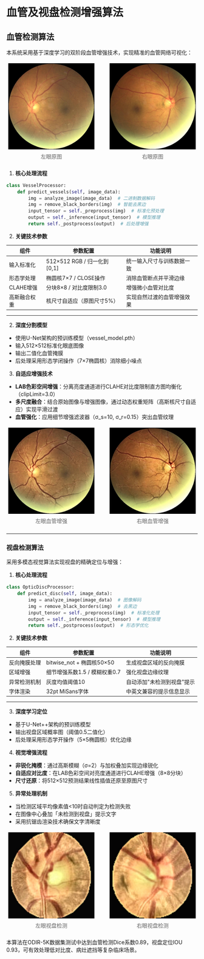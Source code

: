 # 血管及视盘检测增强算法

## 血管检测算法

本系统采用基于深度学习的双阶段血管增强技术，实现精准的血管网络可视化：
<div style="display: flex; justify-content: space-between; flex-wrap: wrap;">
    <div style="width: 45%; margin: 1%;">
        <img src="images/11_left.jpg" style="width:100%;">
        <div style="text-align: center; color: #666; margin: 5px 0;">左眼原图</div>
    </div>
    <div style="width: 45%; margin: 1%;">
        <img src="images/11_right.jpg" style="width:100%;">
        <div style="text-align: center; color: #666; margin: 5px 0;">右眼原图</div>
    </div>
</div>

1. **核心处理流程**

```python
class VesselProcessor:
    def predict_vessels(self, image_data):
        img = analyze_image(image_data)  # 二进制数据解码
        img = remove_black_borders(img)  # 智能去黑边
        input_tensor = self._preprocess(img)  # 标准化预处理
        output = self._inference(input_tensor)  # 模型推理
        return self._postprocess(output)  # 后处理增强
```

2. **关键技术参数**

| 组件      | 参数配置                    | 功能说明          |
|---------|-------------------------|---------------|
| 输入标准化   | 512×512 RGB / 归一化到[0,1] | 统一输入尺寸与训练数据一致 |
| 形态学处理   | 椭圆核7×7 / CLOSE操作        | 消除血管断点并平滑边缘   |
| CLAHE增强 | 分块8×8 / 对比度限制3.0        | 增强微小血管对比度     |
| 高斯融合权重  | 核尺寸自适应（原图尺寸5%）          | 实现自然过渡的血管增强效果 |

---

2. **深度分割模型**

- 使用U-Net架构的预训练模型（vessel_model.pth）
- 输入512×512标准化眼底图像
- 输出二值化血管掩膜
- 后处理采用形态学闭操作（7×7椭圆核）消除细小噪点

3. **自适应增强技术**

- **LAB色彩空间增强**：分离亮度通道进行CLAHE对比度限制直方图均衡化（clipLimit=3.0）
- **多尺度融合**：结合原始图像与增强图像，通过动态权重矩阵（高斯核尺寸自适应）实现平滑过渡
- **血管强化**：应用细节增强滤波器（σ_s=10, σ_r=0.15）突出血管纹理

<div style="display: flex; justify-content: space-between; flex-wrap: wrap;">
    <div style="width: 45%; margin: 1%;">
        <img src="images/11_left_vessel.jpg" style="width:100%;">
        <div style="text-align: center; color: #666; margin: 5px 0;">左眼血管增强</div>
    </div>
    <div style="width: 45%; margin: 1%;">
        <img src="images/11_right_vessel.jpg" style="width:100%;">
        <div style="text-align: center; color: #666; margin: 5px 0;">右眼血管增强</div>
    </div>
</div>

---

### 视盘检测算法

采用多模态视觉算法实现视盘的精确定位与增强：

1. **核心处理流程**

```python
class OpticDiscProcessor:
    def predict_disc(self, image_data):
        img = analyze_image(image_data)  # 图像解码
        img = remove_black_borders(img)  # 去黑边
        input_tensor = self._preprocess(img)  # 标准化处理
        output = self._inference(input_tensor)  # 模型推理
        return self._postprocess(output)  # 形态学优化
```

2. **关键技术参数**

| 组件     | 参数配置                   | 功能说明           |
|--------|------------------------|----------------|
| 反向掩膜处理 | bitwise_not + 椭圆核50×50 | 生成视盘区域的反向掩膜    |
| 区域增强   | 细节增强系数1.5 / 模糊权重0.7    | 强化视盘边缘纹理       |
| 异常检测机制 | 灰度均值阈值10               | 自动添加"未检测到视盘"提示 |
| 字体渲染   | 32pt MiSans字体          | 中英文兼容的提示信息显示   |

---

3. **深度学习定位**

- 基于U-Net++架构的预训练模型
- 输出视盘区域概率图（阈值0.5二值化）
- 后处理采用形态学开操作（5×5椭圆核）优化边缘

4. **视觉增强流程**

- **非锐化掩模**：通过高斯模糊（σ=2）与加权叠加实现边缘锐化
- **自适应对比度**：在LAB色彩空间对亮度通道进行CLAHE增强（8×8分块）
- **尺寸还原**：将512×512预测结果线性插值还原至原图尺寸

5. **异常处理机制**

- 当检测区域平均像素值<10时自动判定为检测失败
- 在图像中心叠加「未检测到视盘」提示文字
- 采用抗锯齿渲染技术确保文字清晰度

<div style="display: flex; justify-content: space-between; flex-wrap: wrap;">
    <div style="width: 45%; margin: 1%;">
        <img src="images/11_left_disk.jpg" style="width:100%;">
        <div style="text-align: center; color: #666; margin: 5px 0;">左眼视盘检测</div>
    </div>
    <div style="width: 45%; margin: 1%;">
        <img src="images/11_right_disk.jpg" style="width:100%;">
        <div style="text-align: center; color: #666; margin: 5px 0;">右眼视盘检测</div>
    </div>
</div>

本算法在ODIR-5K数据集测试中达到血管检测Dice系数0.89，视盘定位IOU 0.93，可有效处理低对比度、病灶遮挡等复杂临床场景。